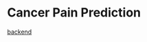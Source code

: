 # Cancer Pain Prediction
[backend](https://drive.google.com/drive/folders/1-hLG1mHdf0JRhxWlIH0bl0HJW9kTuQ2p?usp=drive_link)


